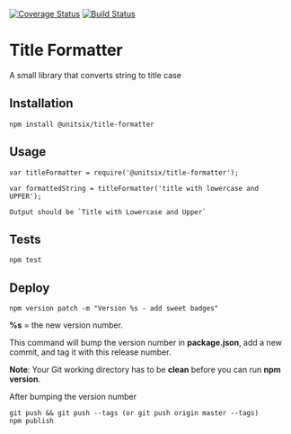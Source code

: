 [![Coverage Status](https://coveralls.io/repos/github/unitsix/npm-title-case-formatter/badge.svg?branch=master)](https://coveralls.io/github/unitsix/npm-title-case-formatter?branch=master) [![Build Status](https://travis-ci.org/unitsix/npm-title-case-formatter.svg?branch=master)](https://travis-ci.org/unitsix/npm-title-case-formatter)

Title Formatter
=========

A small library that converts string to title case

## Installation

  `npm install @unitsix/title-formatter`

## Usage

    var titleFormatter = require('@unitsix/title-formatter');
    
    var formattedString = titleFormatter('title with lowercase and UPPER');
    
    Output should be `Title with Lowercase and Upper`


## Tests

  `npm test`

## Deploy

```
npm version patch -m "Version %s - add sweet badges"
```

**%s** = the new version number.

This command will bump the version number in **package.json**, add a new commit, and tag it with this release number.

**Note**: Your Git working directory has to be **clean** before you can run **npm version**.

After bumping the version number

```
git push && git push --tags (or git push origin master --tags)
npm publish
```